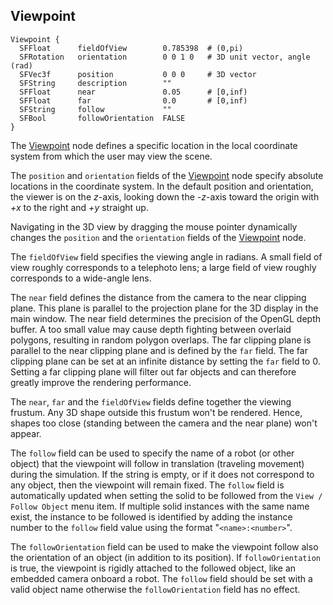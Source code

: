 ## Viewpoint

```
Viewpoint {
  SFFloat      fieldOfView        0.785398  # (0,pi)
  SFRotation   orientation        0 0 1 0   # 3D unit vector, angle (rad)
  SFVec3f      position           0 0 0     # 3D vector
  SFString     description        ""
  SFFloat      near               0.05      # [0,inf)
  SFFloat      far                0.0       # [0,inf)
  SFString     follow             ""
  SFBool       followOrientation  FALSE
}
```

The [Viewpoint](#viewpoint) node defines a specific location in the local
coordinate system from which the user may view the scene.

The `position` and `orientation` fields of the [Viewpoint](#viewpoint) node
specify absolute locations in the coordinate system. In the default position and
orientation, the viewer is on the *z*-axis, looking down the *-z*-axis toward
the origin with *+x* to the right and *+y* straight up.

Navigating in the 3D view by dragging the mouse pointer dynamically changes the
`position` and the `orientation` fields of the [Viewpoint](#viewpoint) node.

The `fieldOfView` field specifies the viewing angle in radians. A small field of
view roughly corresponds to a telephoto lens; a large field of view roughly
corresponds to a wide-angle lens.

The `near` field defines the distance from the camera to the near clipping
plane. This plane is parallel to the projection plane for the 3D display in the
main window. The near field determines the precision of the OpenGL depth buffer.
A too small value may cause depth fighting between overlaid polygons, resulting
in random polygon overlaps. The far clipping plane is parallel to the near
clipping plane and is defined by the `far` field. The far clipping plane can be
set at an infinite distance by setting the `far` field to 0. Setting a far clipping
plane will filter out far objects and can therefore greatly improve the rendering performance.

The `near`, `far` and the `fieldOfView` fields define together the viewing frustum. Any
3D shape outside this frustum won't be rendered. Hence, shapes too close
(standing between the camera and the near plane) won't appear.

The `follow` field can be used to specify the name of a robot (or other object)
that the viewpoint will follow in translation (traveling movement) during the simulation. If the string is
empty, or if it does not correspond to any object, then the viewpoint will
remain fixed. The `follow` field is automatically updated when setting the solid
to be followed from the `View / Follow Object` menu item. If multiple solid
instances with the same name exist, the instance to be followed is identified by
adding the instance number to the `follow` field value using the format
"`<name>:<number>`".

The `followOrientation` field can be used to make the viewpoint follow also the orientation of an object (in addition to its position). If `followOrientation` is true, the viewpoint is rigidly attached to the followed object, like an embedded camera onboard a robot. The `follow` field should be set with a valid object name otherwise the `followOrientation` field has no effect.
